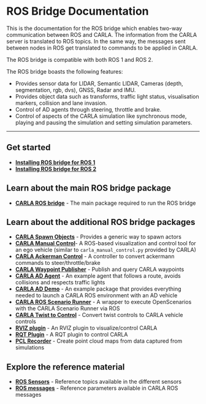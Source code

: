 # ROS Bridge Documentation

This is the documentation for the ROS bridge which enables two-way communication between ROS and CARLA. The information from the CARLA server is translated to ROS topics. In the same way, the messages sent between nodes in ROS get translated to commands to be applied in CARLA.

The ROS bridge is compatible with both ROS 1 and ROS 2.

The ROS bridge boasts the following features:

- Provides sensor data for LIDAR, Semantic LIDAR, Cameras (depth, segmentation, rgb, dvs), GNSS, Radar and IMU.
- Provides object data such as transforms, traffic light status, visualisation markers, collision and lane invasion.
- Control of AD agents through steering, throttle and brake.
- Control of aspects of the CARLA simulation like synchronous mode, playing and pausing the simulation and setting simulation parameters.

---

## Get started

- [__Installing ROS bridge for ROS 1__](ros_installation_ros1.md)
- [__Installing ROS bridge for ROS 2__](ros_installation_ros2.md)

## Learn about the main ROS bridge package

- [__CARLA ROS bridge__](run_ros.md) - The main package required to run the ROS bridge

## Learn about the additional ROS bridge packages

- [__CARLA Spawn Objects__](carla_spawn_objects.md) - Provides a generic way to spawn actors
- [__CARLA Manual Control__](carla_manual_control.md)- A ROS-based visualization and control tool for an ego vehicle (similar to `carla_manual_control.py` provided by CARLA)
- [__CARLA Ackerman Control__](carla_ackermann_control.md) - A controller to convert ackermann commands to steer/throttle/brake
- [__CARLA Waypoint Publisher__](carla_waypoint.md) - Publish and query CARLA waypoints
- [__CARLA AD Agent__](carla_ad_agent.md) - An example agent that follows a route, avoids collisions and respects traffic lights
- [__CARLA AD Demo__](carla_ad_demo.md) - An example package that provides everything needed to launch a CARLA ROS environment with an AD vehicle
- [__CARLA ROS Scenario Runner__](carla_ros_scenario_runner.md) - A wrapper to execute OpenScenarios with the CARLA Scenario Runner via ROS
- [__CARLA Twist to Control__](carla_twist_to_control.md) - Convert twist controls to CARLA vehicle controls
- [__RVIZ plugin__](rviz_plugin.md) - An RVIZ plugin to visualize/control CARLA
- [__RQT Plugin__](rqt_plugin.md) - A RQT plugin to control CARLA
- [__PCL Recorder__](pcl_recorder.md) - Create point cloud maps from data captured from simulations

## Explore the reference material

- [__ROS Sensors__](ros_sensors.md) - Reference topics available in the different sensors
- [__ROS messages__](ros_msgs.md) - Reference parameters available in CARLA ROS messages
